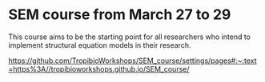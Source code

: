 # SEM course from March 27 to 29

This course aims to be the starting point for all researchers who intend to implement structural equation models in their research.

https://github.com/TropibioWorkshops/SEM_course/settings/pages#:~:text=https%3A//tropibioworkshops.github.io/SEM_course/
